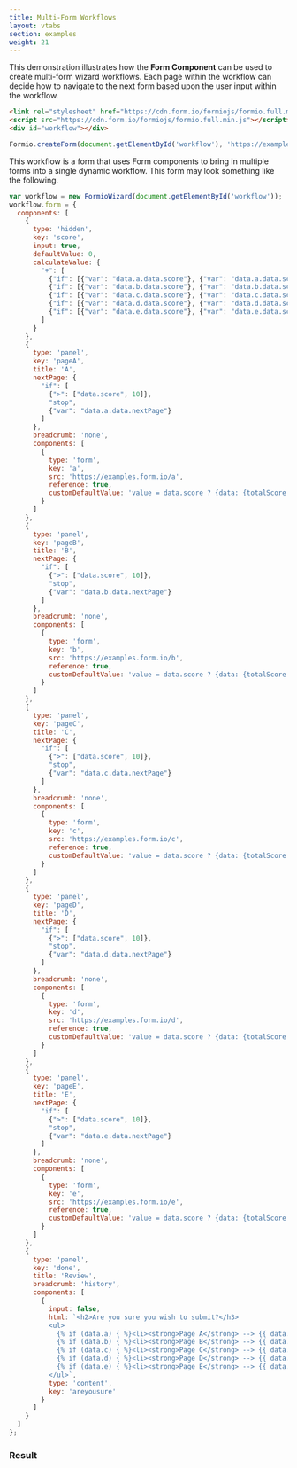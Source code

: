 ```yaml
---
title: Multi-Form Workflows
layout: vtabs
section: examples
weight: 21
---
```

This demonstration illustrates how the **Form Component** can be used to create multi-form wizard
workflows. Each page within the workflow can decide how to navigate to the next form based upon the
user input within the workflow.

```html
<link rel="stylesheet" href="https://cdn.form.io/formiojs/formio.full.min.css">
<script src="https://cdn.form.io/formiojs/formio.full.min.js"></script>
<div id="workflow"></div>
```

```js
Formio.createForm(document.getElementById('workflow'), 'https://examples.form.io/multiform');
```

This workflow is a form that uses Form components to bring in multiple forms into a single dynamic workflow. This form
may look something like the following.

```javascript
var workflow = new FormioWizard(document.getElementById('workflow'));
workflow.form = {
  components: [
    {
      type: 'hidden',
      key: 'score',
      input: true,
      defaultValue: 0,
      calculateValue: {
        "+": [
          {"if": [{"var": "data.a.data.score"}, {"var": "data.a.data.score"}, 0]},
          {"if": [{"var": "data.b.data.score"}, {"var": "data.b.data.score"}, 0]},
          {"if": [{"var": "data.c.data.score"}, {"var": "data.c.data.score"}, 0]},
          {"if": [{"var": "data.d.data.score"}, {"var": "data.d.data.score"}, 0]},
          {"if": [{"var": "data.e.data.score"}, {"var": "data.e.data.score"}, 0]}
        ]
      }
    },
    {
      type: 'panel',
      key: 'pageA',
      title: 'A',
      nextPage: {
        "if": [
          {">": ["data.score", 10]},
          "stop",
          {"var": "data.a.data.nextPage"}
        ]
      },
      breadcrumb: 'none',
      components: [
        {
          type: 'form',
          key: 'a',
          src: 'https://examples.form.io/a',
          reference: true,
          customDefaultValue: 'value = data.score ? {data: {totalScore: data.score}} : {data: {totalScore: 0}};'
        }
      ]
    },
    {
      type: 'panel',
      key: 'pageB',
      title: 'B',
      nextPage: {
        "if": [
          {">": ["data.score", 10]},
          "stop",
          {"var": "data.b.data.nextPage"}
        ]
      },
      breadcrumb: 'none',
      components: [
        {
          type: 'form',
          key: 'b',
          src: 'https://examples.form.io/b',
          reference: true,
          customDefaultValue: 'value = data.score ? {data: {totalScore: data.score}} : {data: {totalScore: 0}};'
        }
      ]
    },
    {
      type: 'panel',
      key: 'pageC',
      title: 'C',
      nextPage: {
        "if": [
          {">": ["data.score", 10]},
          "stop",
          {"var": "data.c.data.nextPage"}
        ]
      },
      breadcrumb: 'none',
      components: [
        {
          type: 'form',
          key: 'c',
          src: 'https://examples.form.io/c',
          reference: true,
          customDefaultValue: 'value = data.score ? {data: {totalScore: data.score}} : {data: {totalScore: 0}};'
        }
      ]
    },
    {
      type: 'panel',
      key: 'pageD',
      title: 'D',
      nextPage: {
        "if": [
          {">": ["data.score", 10]},
          "stop",
          {"var": "data.d.data.nextPage"}
        ]
      },
      breadcrumb: 'none',
      components: [
        {
          type: 'form',
          key: 'd',
          src: 'https://examples.form.io/d',
          reference: true,
          customDefaultValue: 'value = data.score ? {data: {totalScore: data.score}} : {data: {totalScore: 0}};'
        }
      ]
    },
    {
      type: 'panel',
      key: 'pageE',
      title: 'E',
      nextPage: {
        "if": [
          {">": ["data.score", 10]},
          "stop",
          {"var": "data.e.data.nextPage"}
        ]
      },
      breadcrumb: 'none',
      components: [
        {
          type: 'form',
          key: 'e',
          src: 'https://examples.form.io/e',
          reference: true,
          customDefaultValue: 'value = data.score ? {data: {totalScore: data.score}} : {data: {totalScore: 0}};'
        }
      ]
    },
    {
      type: 'panel',
      key: 'done',
      title: 'Review',
      breadcrumb: 'history',
      components: [
        {
          input: false,
          html: `<h2>Are you sure you wish to submit?</h3>
          <ul>
            {% if (data.a) { %}<li><strong>Page A</strong> --> {{ data.a.data.nextPage }}</li>{% } %}
            {% if (data.b) { %}<li><strong>Page B</strong> --> {{ data.b.data.nextPage }}</li>{% } %}
            {% if (data.c) { %}<li><strong>Page C</strong> --> {{ data.c.data.nextPage }}</li>{% } %}
            {% if (data.d) { %}<li><strong>Page D</strong> --> {{ data.d.data.nextPage }}</li>{% } %}
            {% if (data.e) { %}<li><strong>Page E</strong> --> {{ data.e.data.nextPage }}</li>{% } %}
          </ul>`,
          type: 'content',
          key: 'areyousure'
        }
      ]
    }
  ]
};

```

<h3 class="mt-0">Result</h3>
<div class="card card-body bg-light">
  <div id="workflow"></div>
  <script type="text/javascript">
window.addEventListener('load', function() {
  Formio.createForm(document.getElementById('workflow'), {
    display: 'wizard',
    components: [
      {
        type: 'hidden',
        key: 'score',
        input: true,
        defaultValue: 0,
        calculateValue: {
          "+": [
            {"if": [{"var": "data.a.data.score"}, {"var": "data.a.data.score"}, 0]},
            {"if": [{"var": "data.b.data.score"}, {"var": "data.b.data.score"}, 0]},
            {"if": [{"var": "data.c.data.score"}, {"var": "data.c.data.score"}, 0]},
            {"if": [{"var": "data.d.data.score"}, {"var": "data.d.data.score"}, 0]},
            {"if": [{"var": "data.e.data.score"}, {"var": "data.e.data.score"}, 0]}
          ]
        }
      },
      {
        type: 'panel',
        key: 'pageA',
        title: 'A',
        nextPage: {
          "if": [
            {">": [{"var": "data.score"}, 10]},
            "stop",
            {"var": "data.a.data.nextPage"}
          ]
        },
        breadcrumb: 'none',
        components: [
          {
            type: 'form',
            key: 'a',
            src: 'https://examples.form.io/a',
            reference: true,
            customDefaultValue: 'value = data.score ? {data: {totalScore: data.score}} : {data: {totalScore: 0}};'
          }
        ]
      },
      {
        type: 'panel',
        key: 'pageB',
        title: 'B',
        nextPage: {
          "if": [
            {">": [{"var": "data.score"}, 10]},
            "stop",
            {"var": "data.b.data.nextPage"}
          ]
        },
        breadcrumb: 'none',
        components: [
          {
            type: 'form',
            key: 'b',
            src: 'https://examples.form.io/b',
            reference: true,
            customDefaultValue: 'value = data.score ? {data: {totalScore: data.score}} : {data: {totalScore: 0}};'
          }
        ]
      },
      {
        type: 'panel',
        key: 'pageC',
        title: 'C',
        nextPage: {
          "if": [
            {">": [{"var": "data.score"}, 10]},
            "stop",
            {"var": "data.c.data.nextPage"}
          ]
        },
        breadcrumb: 'none',
        components: [
          {
            type: 'form',
            key: 'c',
            src: 'https://examples.form.io/c',
            reference: true,
            customDefaultValue: 'value = data.score ? {data: {totalScore: data.score}} : {data: {totalScore: 0}};'
          }
        ]
      },
      {
        type: 'panel',
        key: 'pageD',
        title: 'D',
        nextPage: {
          "if": [
            {">": [{"var": "data.score"}, 10]},
            "stop",
            {"var": "data.d.data.nextPage"}
          ]
        },
        breadcrumb: 'none',
        components: [
          {
            type: 'form',
            key: 'd',
            src: 'https://examples.form.io/d',
            reference: true,
            customDefaultValue: 'value = data.score ? {data: {totalScore: data.score}} : {data: {totalScore: 0}};'
          }
        ]
      },
      {
        type: 'panel',
        key: 'pageE',
        title: 'E',
        nextPage: {
          "if": [
            {">": [{"var": "data.score"}, 10]},
            "stop",
            {"var": "data.e.data.nextPage"}
          ]
        },
        breadcrumb: 'none',
        components: [
          {
            type: 'form',
            key: 'e',
            src: 'https://examples.form.io/e',
            reference: true,
            customDefaultValue: 'value = data.score ? {data: {totalScore: data.score}} : {data: {totalScore: 0}};'
          }
        ]
      },
      {
        type: 'panel',
        key: 'done',
        title: 'Review',
        breadcrumb: 'history',
        components: [
          {
            input: false,
            html: `<h2>Are you sure you wish to submit?</h3>
            <ul>
              {% if (data.a) { %}<li><strong>Page A</strong> --> {{ data.a.data.nextPage }}</li>{% } %}
              {% if (data.b) { %}<li><strong>Page B</strong> --> {{ data.b.data.nextPage }}</li>{% } %}
              {% if (data.c) { %}<li><strong>Page C</strong> --> {{ data.c.data.nextPage }}</li>{% } %}
              {% if (data.d) { %}<li><strong>Page D</strong> --> {{ data.d.data.nextPage }}</li>{% } %}
              {% if (data.e) { %}<li><strong>Page E</strong> --> {{ data.e.data.nextPage }}</li>{% } %}
            </ul>`,
            type: 'content',
            key: 'areyousure'
          }
        ]
      }
    ]
  }).then(function(workflow) {
    workflow.on('submit', function(submission) {
      console.log(submission);
    });
  });
});
  </script>
</div>
